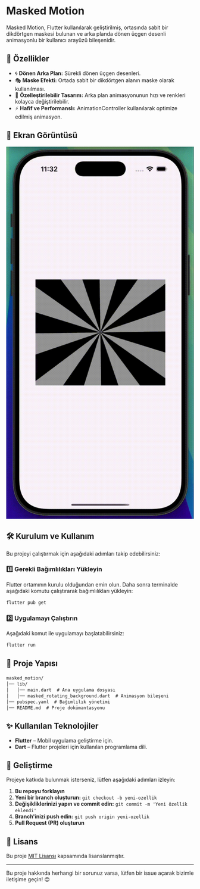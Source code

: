 # Masked Motion

Masked Motion, Flutter kullanılarak geliştirilmiş, ortasında sabit bir dikdörtgen maskesi bulunan ve arka planda dönen üçgen desenli animasyonlu bir kullanıcı arayüzü bileşenidir.

## 🚀 Özellikler
- 🌀 **Dönen Arka Plan:** Sürekli dönen üçgen desenleri.
- 🎭 **Maske Efekti:** Ortada sabit bir dikdörtgen alanın maske olarak kullanılması.
- 🎨 **Özelleştirilebilir Tasarım:** Arka plan animasyonunun hızı ve renkleri kolayca değiştirilebilir.
- ⚡ **Hafif ve Performanslı:** AnimationController kullanılarak optimize edilmiş animasyon.

## 📸 Ekran Görüntüsü

![Masked Motion Demo](animation.gif)

## 🛠 Kurulum ve Kullanım

Bu projeyi çalıştırmak için aşağıdaki adımları takip edebilirsiniz:

### 1️⃣ Gerekli Bağımlılıkları Yükleyin
Flutter ortamının kurulu olduğundan emin olun. Daha sonra terminalde aşağıdaki komutu çalıştırarak bağımlılıkları yükleyin:

```sh
flutter pub get
```

### 2️⃣ Uygulamayı Çalıştırın
Aşağıdaki komut ile uygulamayı başlatabilirsiniz:

```sh
flutter run
```

## 📂 Proje Yapısı

```
masked_motion/
│── lib/
│   │── main.dart  # Ana uygulama dosyası
│   │── masked_rotating_background.dart  # Animasyon bileşeni
│── pubspec.yaml  # Bağımlılık yönetimi
│── README.md  # Proje dokümantasyonu
```

## ✨ Kullanılan Teknolojiler
- **Flutter** – Mobil uygulama geliştirme için.
- **Dart** – Flutter projeleri için kullanılan programlama dili.

## 📌 Geliştirme
Projeye katkıda bulunmak isterseniz, lütfen aşağıdaki adımları izleyin:

1. **Bu repoyu forklayın**
2. **Yeni bir branch oluşturun:** `git checkout -b yeni-ozellik`
3. **Değişikliklerinizi yapın ve commit edin:** `git commit -m 'Yeni özellik eklendi'`
4. **Branch'inizi push edin:** `git push origin yeni-ozellik`
5. **Pull Request (PR) oluşturun**

## 📜 Lisans
Bu proje [MIT Lisansı](LICENSE) kapsamında lisanslanmıştır.

---
Bu proje hakkında herhangi bir sorunuz varsa, lütfen bir issue açarak bizimle iletişime geçin! 😊

